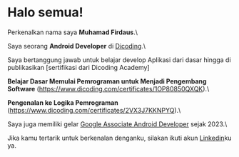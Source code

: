 # Halo semua! 

Perkenalkan nama saya **Muhamad Firdaus**.\

Saya seorang **Android Developer** di [Dicoding](https://www.dicoding.com/).\

Saya bertanggung jawab untuk belajar develop Aplikasi dari dasar hingga di publikasikan [sertifikasi dari Dicoding Academy]

**Belajar Dasar Memulai Pemrograman untuk Menjadi Pengembang Software**
(https://www.dicoding.com/certificates/1OP80850QXQK).\

**Pengenalan ke Logika Pemrograman**
(https://www.dicoding.com/certificates/2VX3J7KKNPYQ).\

Saya juga memiliki gelar [Google Associate Android Developer](http.nyusul.com) sejak 2023.\

Jika kamu tertarik untuk berkenalan denganku, silakan ikuti akun [Linkedin](https://www.linkedin.com/in/muhfirdauss/)ku ya.

